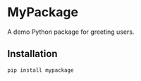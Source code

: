 # MyPackage

A demo Python package for greeting users.

## Installation

```bash
pip install mypackage

